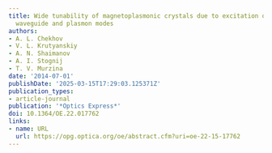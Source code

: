 ```yaml
---
title: Wide tunability of magnetoplasmonic crystals due to excitation of multiple
  waveguide and plasmon modes
authors:
- A. L. Chekhov
- V. L. Krutyanskiy
- A. N. Shaimanov
- A. I. Stognij
- T. V. Murzina
date: '2014-07-01'
publishDate: '2025-03-15T17:29:03.125371Z'
publication_types:
- article-journal
publication: '*Optics Express*'
doi: 10.1364/OE.22.017762
links:
- name: URL
  url: https://opg.optica.org/oe/abstract.cfm?uri=oe-22-15-17762
---
```

